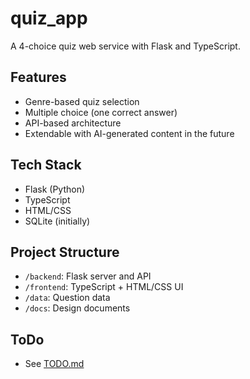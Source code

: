 # quiz_app
A 4-choice quiz web service with Flask and TypeScript.

## Features

- Genre-based quiz selection
- Multiple choice (one correct answer)
- API-based architecture
- Extendable with AI-generated content in the future

## Tech Stack

- Flask (Python)
- TypeScript
- HTML/CSS
- SQLite (initially)

## Project Structure

- `/backend`: Flask server and API
- `/frontend`: TypeScript + HTML/CSS UI
- `/data`: Question data
- `/docs`: Design documents

## ToDo

- See [TODO.md](TODO.md)